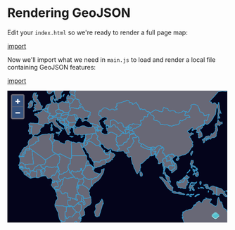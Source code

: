 # Rendering GeoJSON

Edit your `index.html` so we're ready to render a full page map:

[import](../../../src/en/examples/vector/geojson.html)

Now we'll import what we need in `main.js` to load and render a local file containing GeoJSON features:

[import](../../../src/en/examples/vector/geojson.js)

![GeoJSON features](geojson.png)
